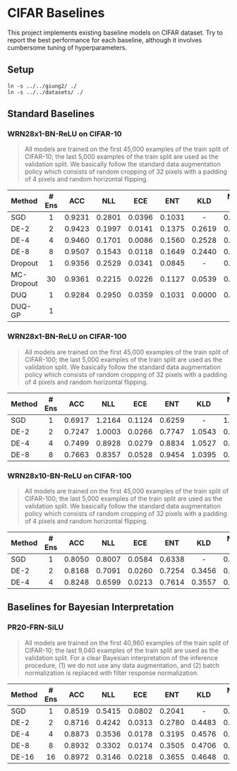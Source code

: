 # CIFAR Baselines

This project implements existing baseline models on CIFAR dataset.
Try to report the best performance for each baseline, although it involves cumbersome tuning of hyperparameters.

## Setup

```
ln -s ../../giung2/ ./
ln -s ../../datasets/ ./
```

## Standard Baselines

### WRN28x1-BN-ReLU on CIFAR-10

> All models are trained on the first 45,000 examples of the train split of CIFAR-10; the last 5,000 examples of the train split are used as the validation split. We basically follow the standard data augmentation policy which consists of random cropping of 32 pixels with a padding of 4 pixels and random horizontal flipping.

| Method     | # Ens | ACC    | NLL    | ECE    | ENT    | KLD    | NLL-TS | ECE-TS | ENT-TS | TS     |
| :-         | :-:   | :-:    | :-:    | :-:    | :-:    | :-:    | :-:    | :-:    | :-:    | :-:    |
| SGD        | 1     | 0.9231 | 0.2801 | 0.0396 | 0.1031 | -      | 0.2346 | 0.0043 | 0.2476 | 1.6781 |
| DE-2       | 2     | 0.9423 | 0.1997 | 0.0141 | 0.1375 | 0.2619 | 0.1917 | 0.0160 | 0.1978 | 1.3086 |
| DE-4       | 4     | 0.9460 | 0.1701 | 0.0086 | 0.1560 | 0.2528 | 0.1697 | 0.0119 | 0.1769 | 1.1031 |
| DE-8       | 8     | 0.9507 | 0.1543 | 0.0118 | 0.1649 | 0.2440 | 0.1543 | 0.0119 | 0.1653 | 1.0016 |
| Dropout    | 1     | 0.9356 | 0.2529 | 0.0341 | 0.0845 | -      | 0.2086 | 0.0061 | 0.2099 | 1.6383 |
| MC-Dropout | 30    | 0.9361 | 0.2215 | 0.0226 | 0.1127 | 0.0539 | 0.2012 | 0.0055 | 0.2012 | 1.4227 |
| DUQ        | 1     | 0.9284 | 0.2950 | 0.0359 | 0.1031 | 0.0000 | 0.2535 | 0.0082 | 0.2265 | 1.4297 |
| DUQ-GP     | 1     | 

### WRN28x1-BN-ReLU on CIFAR-100

> All models are trained on the first 45,000 examples of the train split of CIFAR-100; the last 5,000 examples of the train split are used as the validation split. We basically follow the standard data augmentation policy which consists of random cropping of 32 pixels with a padding of 4 pixels and random horizontal flipping.

| Method     | # Ens | ACC    | NLL    | ECE    | ENT    | KLD    | NLL-TS | ECE-TS | ENT-TS | TS     |
| :-         | :-:   | :-:    | :-:    | :-:    | :-:    | :-:    | :-:    | :-:    | :-:    | :-:    |
| SGD        | 1     | 0.6917 | 1.2164 | 0.1124 | 0.6259 | -      | 1.1002 | 0.0125 | 1.1395 | 1.5102 |
| DE-2       | 2     | 0.7247 | 1.0003 | 0.0266 | 0.7747 | 1.0543 | 0.9797 | 0.0318 | 0.9920 | 1.2102 |
| DE-4       | 4     | 0.7499 | 0.8928 | 0.0279 | 0.8834 | 1.0527 | 0.8928 | 0.0316 | 0.9007 | 1.0156 |
| DE-8       | 8     | 0.7663 | 0.8357 | 0.0528 | 0.9454 | 1.0395 | 0.8301 | 0.0261 | 0.8326 | 0.9039 |

### WRN28x10-BN-ReLU on CIFAR-100

> All models are trained on the first 45,000 examples of the train split of CIFAR-100; the last 5,000 examples of the train split are used as the validation split. We basically follow the standard data augmentation policy which consists of random cropping of 32 pixels with a padding of 4 pixels and random horizontal flipping.

| Method     | # Ens | ACC    | NLL    | ECE    | ENT    | KLD    | NLL-TS | ECE-TS | ENT-TS | TS     |
| :-         | :-:   | :-:    | :-:    | :-:    | :-:    | :-:    | :-:    | :-:    | :-:    | :-:    |
| SGD        | 1     | 0.8050 | 0.8007 | 0.0584 | 0.6338 | -      | 0.7922 | 0.0398 | 0.8383 | 1.1453 |
| DE-2       | 2     | 0.8168 | 0.7091 | 0.0260 | 0.7254 | 0.3456 | 0.7093 | 0.0252 | 0.7369 | 1.0078 |
| DE-4       | 4     | 0.8248 | 0.6599 | 0.0213 | 0.7614 | 0.3557 | 0.6564 | 0.0238 | 0.6784 | 0.9445 |

## Baselines for Bayesian Interpretation

### PR20-FRN-SiLU

> All models are trained on the first 40,960 examples of the train split of CIFAR-10; the last 9,040 examples of the train split are used as the validation split. For a clear Bayesian interpretation of the inference procedure, (1) we do not use any data augmentation, and (2) batch normalization is replaced with filter response normalization.

| Method     | # Ens | ACC    | NLL    | ECE    | ENT    | KLD    | NLL-TS | ECE-TS | ENT-TS | TS     |
| :-         | :-:   | :-:    | :-:    | :-:    | :-:    | :-:    | :-:    | :-:    | :-:    | :-:    |
| SGD        | 1     | 0.8519 | 0.5415 | 0.0802 | 0.2041 | -      | 0.4632 | 0.0199 | 0.4559 | 1.5414 |
| DE-2       | 2     | 0.8716 | 0.4242 | 0.0313 | 0.2780 | 0.4483 | 0.4053 | 0.0199 | 0.3939 | 1.2617 |
| DE-4       | 4     | 0.8873 | 0.3536 | 0.0178 | 0.3195 | 0.4576 | 0.3524 | 0.0194 | 0.3539 | 1.0773 |
| DE-8       | 8     | 0.8932 | 0.3302 | 0.0174 | 0.3505 | 0.4706 | 0.3297 | 0.0156 | 0.3319 | 0.9594 |
| DE-16      | 16    | 0.8972 | 0.3146 | 0.0218 | 0.3655 | 0.4648 | 0.3116 | 0.0117 | 0.3123 | 0.8891 |

